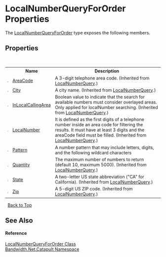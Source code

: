 ﻿# LocalNumberQueryForOrder Properties
 

The <a href ="T_Bandwidth_Net_Catapult_LocalNumberQueryForOrder.md">LocalNumberQueryForOrder</a> type exposes the following members.


## Properties
&nbsp;<table><tr><th></th><th>Name</th><th>Description</th></tr><tr><td>![Public property](media/pubproperty.gif "Public property")</td><td><a href ="P_Bandwidth_Net_Catapult_LocalNumberQuery_AreaCode.md">AreaCode</a></td><td>
A 3-digit telephone area code.
 (Inherited from <a href ="T_Bandwidth_Net_Catapult_LocalNumberQuery.md">LocalNumberQuery</a>.)</td></tr><tr><td>![Public property](media/pubproperty.gif "Public property")</td><td><a href ="P_Bandwidth_Net_Catapult_LocalNumberQuery_City.md">City</a></td><td>
A city name.
 (Inherited from <a href ="T_Bandwidth_Net_Catapult_LocalNumberQuery.md">LocalNumberQuery</a>.)</td></tr><tr><td>![Public property](media/pubproperty.gif "Public property")</td><td><a href ="P_Bandwidth_Net_Catapult_LocalNumberQuery_InLocalCallingArea.md">InLocalCallingArea</a></td><td>
Boolean value to indicate that the search for available numbers must consider overlayed areas. Only applied for localNumber searching.
 (Inherited from <a href ="T_Bandwidth_Net_Catapult_LocalNumberQuery.md">LocalNumberQuery</a>.)</td></tr><tr><td>![Public property](media/pubproperty.gif "Public property")</td><td><a href ="P_Bandwidth_Net_Catapult_LocalNumberQuery_LocalNumber.md">LocalNumber</a></td><td>
It is defined as the first digits of a telephone number inside an area code for filtering the results. It must have at least 3 digits and the areaCode field must be filled.
 (Inherited from <a href ="T_Bandwidth_Net_Catapult_LocalNumberQuery.md">LocalNumberQuery</a>.)</td></tr><tr><td>![Public property](media/pubproperty.gif "Public property")</td><td><a href ="P_Bandwidth_Net_Catapult_LocalNumberQueryForOrder_Pattern.md">Pattern</a></td><td>
A number pattern that may include letters, digits, and the following wildcard characters</td></tr><tr><td>![Public property](media/pubproperty.gif "Public property")</td><td><a href ="P_Bandwidth_Net_Catapult_LocalNumberQuery_Quantity.md">Quantity</a></td><td>
The maximum number of numbers to return (default 10, maximum 5000).
 (Inherited from <a href ="T_Bandwidth_Net_Catapult_LocalNumberQuery.md">LocalNumberQuery</a>.)</td></tr><tr><td>![Public property](media/pubproperty.gif "Public property")</td><td><a href ="P_Bandwidth_Net_Catapult_LocalNumberQuery_State.md">State</a></td><td>
A two-letter US state abbreviation ("CA" for California).
 (Inherited from <a href ="T_Bandwidth_Net_Catapult_LocalNumberQuery.md">LocalNumberQuery</a>.)</td></tr><tr><td>![Public property](media/pubproperty.gif "Public property")</td><td><a href ="P_Bandwidth_Net_Catapult_LocalNumberQuery_Zip.md">Zip</a></td><td>
A 5-digit US ZIP code.
 (Inherited from <a href ="T_Bandwidth_Net_Catapult_LocalNumberQuery.md">LocalNumberQuery</a>.)</td></tr></table>&nbsp;
<a href="#localnumberqueryfororder-properties">Back to Top</a>

## See Also


#### Reference
<a href ="T_Bandwidth_Net_Catapult_LocalNumberQueryForOrder.md">LocalNumberQueryForOrder Class</a><br /><a href ="N_Bandwidth_Net_Catapult.md">Bandwidth.Net.Catapult Namespace</a><br />